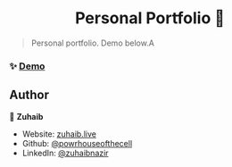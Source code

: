 <h1 align="center">Personal Portfolio 🎯</h1>

> Personal portfolio. Demo below.A

### ✨ [Demo](https://zuhaib.thedev.id)

## Author

👤 **Zuhaib**

-  Website: [zuhaib.live](https://zuhaib.thedev.id)
-  Github: [@powrhouseofthecell](https://github.com/powrhouseofthecell)
-  LinkedIn: [@zuhaibnazir](https://linkedin.com/in/zuhaibnazir)
